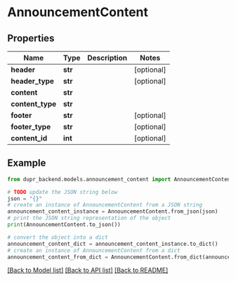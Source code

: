# AnnouncementContent


## Properties

Name | Type | Description | Notes
------------ | ------------- | ------------- | -------------
**header** | **str** |  | [optional] 
**header_type** | **str** |  | [optional] 
**content** | **str** |  | 
**content_type** | **str** |  | 
**footer** | **str** |  | [optional] 
**footer_type** | **str** |  | [optional] 
**content_id** | **int** |  | [optional] 

## Example

```python
from dupr_backend.models.announcement_content import AnnouncementContent

# TODO update the JSON string below
json = "{}"
# create an instance of AnnouncementContent from a JSON string
announcement_content_instance = AnnouncementContent.from_json(json)
# print the JSON string representation of the object
print(AnnouncementContent.to_json())

# convert the object into a dict
announcement_content_dict = announcement_content_instance.to_dict()
# create an instance of AnnouncementContent from a dict
announcement_content_from_dict = AnnouncementContent.from_dict(announcement_content_dict)
```
[[Back to Model list]](../README.md#documentation-for-models) [[Back to API list]](../README.md#documentation-for-api-endpoints) [[Back to README]](../README.md)


